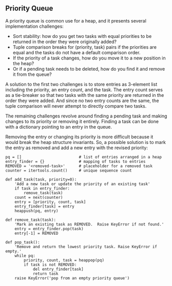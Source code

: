 ## Priority Queue

A priority queue is common use for a heap, and it presents several implementation challenges:
 - Sort stability: how do you get two tasks with equal priorities to be returned in the order they were originally added?
 - Tuple comparison breaks for (priority, task) pairs if the priorities are equal and the tasks do not have a default comparison order.
 - If the priority of a task changes, how do you move it to a new position in the heap?
 - Or if a pending task needs to be deleted, how do you find it and remove it from the queue?

A solution to the first two challenges is to store entries as 3-element list including the priority, an entry count, and the task.
The entry count serves as a tie-breaker so that two tasks with the same priority are returned in the order they were added.
And since no two entry counts are the same, the tuple comparison will never attempt to directly compare two tasks.

The remaining challenges revolve around finding a pending task and making changes to its priority or removing it entirely.   Finding a task can be done with a dictionary pointing to an entry in the queue.

Removing the entry or changing its priority is more difficult because it would break the heap structure invariants.
So, a possible solution is to mark the entry as removed and add a new entry with the revised priority:

```
pq = []                         # list of entries arranged in a heap
entry_finder = {}               # mapping of tasks to entries
REMOVED = '<removed-task>'      # placeholder for a removed task
counter = itertools.count()     # unique sequence count

def add_task(task, priority=0):
    'Add a new task or update the priority of an existing task'
    if task in entry_finder:
        remove_task(task)
    count = next(counter)
    entry = [priority, count, task]
    entry_finder[task] = entry
    heappush(pq, entry)

def remove_task(task):
    'Mark an existing task as REMOVED.  Raise KeyError if not found.'
    entry = entry_finder.pop(task)
    entry[-1] = REMOVED

def pop_task():
    'Remove and return the lowest priority task. Raise KeyError if empty.'
    while pq:
        priority, count, task = heappop(pq)
        if task is not REMOVED:
            del entry_finder[task]
            return task
    raise KeyError('pop from an empty priority queue')
```
